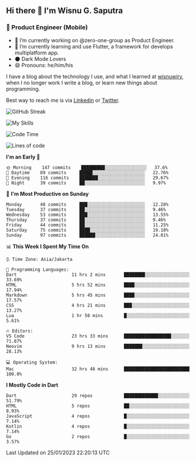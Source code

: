 ## Hi there 👋 I'm Wisnu G. Saputra

### :mobile_phone_off: Product Engineer (Mobile)

- 🔭 I’m currently working on @zero-one-group as Product Engineer.
- 🌱 I’m currently learning and use Flutter, a framework for develops multiplatform app.
- 🌑 Dark Mode Lovers
- 😄 Pronouns: he/him/his

I have a blog about the technology I use, and what I learned at [wisnuwiry](https://wisnuwiry.space/), when I no longer work I write a blog, or learn new things about programming.

Best way to reach me is via [Linkedin](https://www.linkedin.com/in/wisnu-saputra/) or [Twitter](https://twitter.com/wisnuwiry).

![GitHub Streak](https://streak-stats.demolab.com?user=wisnuwiry&theme=dark&hide_border=true)

![My Skills](https://skillicons.dev/icons?i=dart,flutter,kotlin,swift,js,css,neovim,git,linux&perline=5)

<!--START_SECTION:waka-->
![Code Time](http://img.shields.io/badge/Code%20Time-123%20hrs%2030%20mins-blue)

![Lines of code](https://img.shields.io/badge/From%20Hello%20World%20I%27ve%20Written-539%20Thousand%20lines%20of%20code-blue)

**I'm an Early 🐤** 

```text
🌞 Morning    147 commits    █████████░░░░░░░░░░░░░░░░   37.6% 
🌆 Daytime    89 commits     █████░░░░░░░░░░░░░░░░░░░░   22.76% 
🌃 Evening    116 commits    ███████░░░░░░░░░░░░░░░░░░   29.67% 
🌙 Night      39 commits     ██░░░░░░░░░░░░░░░░░░░░░░░   9.97%

```
📅 **I'm Most Productive on Sunday** 

```text
Monday       48 commits     ███░░░░░░░░░░░░░░░░░░░░░░   12.28% 
Tuesday      37 commits     ██░░░░░░░░░░░░░░░░░░░░░░░   9.46% 
Wednesday    53 commits     ███░░░░░░░░░░░░░░░░░░░░░░   13.55% 
Thursday     37 commits     ██░░░░░░░░░░░░░░░░░░░░░░░   9.46% 
Friday       44 commits     ██░░░░░░░░░░░░░░░░░░░░░░░   11.25% 
Saturday     75 commits     ████░░░░░░░░░░░░░░░░░░░░░   19.18% 
Sunday       97 commits     ██████░░░░░░░░░░░░░░░░░░░   24.81%

```


📊 **This Week I Spent My Time On** 

```text
⌚︎ Time Zone: Asia/Jakarta

💬 Programming Languages: 
Dart                     11 hrs 2 mins       ████████░░░░░░░░░░░░░░░░░   33.69% 
HTML                     5 hrs 52 mins       ████░░░░░░░░░░░░░░░░░░░░░   17.94% 
Markdown                 5 hrs 45 mins       ████░░░░░░░░░░░░░░░░░░░░░   17.57% 
CSS                      4 hrs 21 mins       ███░░░░░░░░░░░░░░░░░░░░░░   13.27% 
Lua                      1 hr 50 mins        █░░░░░░░░░░░░░░░░░░░░░░░░   5.61%

🔥 Editors: 
VS Code                  23 hrs 33 mins      ██████████████████░░░░░░░   71.87% 
Neovim                   9 hrs 13 mins       ███████░░░░░░░░░░░░░░░░░░   28.13%

💻 Operating System: 
Mac                      32 hrs 46 mins      █████████████████████████   100.0%

```

**I Mostly Code in Dart** 

```text
Dart                     29 repos            █████████████░░░░░░░░░░░░   51.79% 
HTML                     5 repos             ██░░░░░░░░░░░░░░░░░░░░░░░   8.93% 
JavaScript               4 repos             █░░░░░░░░░░░░░░░░░░░░░░░░   7.14% 
Kotlin                   4 repos             █░░░░░░░░░░░░░░░░░░░░░░░░   7.14% 
Go                       2 repos             █░░░░░░░░░░░░░░░░░░░░░░░░   3.57%

```



 Last Updated on 25/01/2023 22:20:13 UTC
<!--END_SECTION:waka-->
